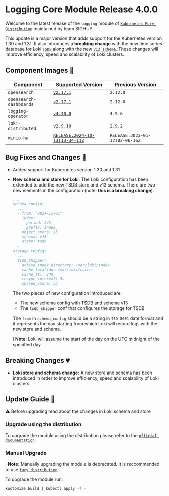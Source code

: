 # Logging Core Module Release 4.0.0

Welcome to the latest release of the `logging` module of [`Kubernetes Fury Distribution`](https://github.com/sighupio/fury-distribution) maintained by team SIGHUP.

This update is a major version that adds support for the Kubernetes version 1.30 and 1.31. It also introduces a **breaking change** with the new time series database for Loki [`TSDB`](https://grafana.com/docs/loki/v2.9.x/operations/storage/tsdb/) along with the new [`v13 schema`](https://grafana.com/docs/loki/v2.9.x/operations/storage/schema/).
These changes will improve efficiency, speed and scalability of Loki clusters.

## Component Images 🚢

| Component               | Supported Version                                                                                   | Previous Version |
| ----------------------- | --------------------------------------------------------------------------------------------------- | ---------------- |
| `opensearch`            | [`v2.17.1`](https://github.com/opensearch-project/OpenSearch/releases/tag/2.12.0)                   | `2.12.0`         |
| `opensearch-dashboards` | [`v2.17.1`](https://github.com/opensearch-project/OpenSearch-Dashboards/releases/tag/2.12.0)        | `2.12.0`         |
| `logging-operator`      | [`v4.10.0`](https://github.com/kube-logging/logging-operator/releases/tag/4.10.0)                   | `4.5.6`          |
| `loki-distributed`      | [`v2.9.10`](https://github.com/grafana/loki/releases/tag/v2.9.10)                                   | `2.9.2`          |
| `minio-ha`              | [`RELEASE.2024-10-13T13-34-11Z`](https://github.com/minio/minio/tree/RELEASE.2023-01-12T02-06-16Z)  | `RELEASE.2023-01-12T02-06-16Z` |

## Bug Fixes and Changes 🐛

- Added support for Kubernetes version 1.30 and 1.31

- **New schema and store for Loki**: The Loki configuration has been extended to add the new TSDB store and v13 schema. There are two new elements in the configuration (note: **this is a breaking change**):

  ```yaml
  ...
  schema_config:
    ...
    - from: "2024-12-01"
      index:
        period: 24h
        prefix: index_
      object_store: s3
      schema: v13
      store: tsdb
  ...
  storage_config:
    ...
    tsdb_shipper:
      active_index_directory: /var/loki/index
      cache_location: /var/loki/cache
      cache_ttl: 24h
      resync_interval: 5s
      shared_store: s3
  ```

  The two pieces of new configuration introduced are:
  - The new schema config with TSDB and schema v13
  - The `tsdb_shipper` conf that configures the storage for TSDB

  The `from` in `schema_config` should be a string in `ISO 8601` date format and it represents the day starting from which Loki will record logs with the new store and schema.

  ℹ️ **Note**:  Loki will assume the start of the day on the UTC midnight of the specified day.

## Breaking Changes 💔

- **Loki store and schema change:** A new store and schema has been introduced in order to improve efficiency, speed and scalability of Loki clusters.

## Update Guide 🦮

⚠ Before upgrading read about the changes in Loki schema and store

### Upgrade using the distribution

To upgrade the module using the distribution please refer to the [`official documentation`](https://docs.kubernetesfury.com/docs/upgrades/upgrades)

### Manual Upgrade

ℹ️ **Note:** Manually upgrading the module is deprecated. It is reccommended to use [`fury distribution`](https://github.com/sighupio/fury-distribution)

To upgrade the module run:

```bash
kustomize build | kubectl apply -f -
```
